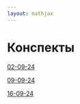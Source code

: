 ```yaml
---  
layout: mathjax  
---  
```

  
# Конспекты  
  
[02-09-24](notes/02-09-24)   

[09-09-24](notes/09-09-24)  

[16-09-24](notes/16-09-24) 
